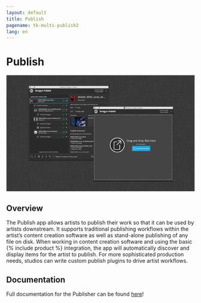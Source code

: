 ```yaml
---
layout: default
title: Publish
pagename: tk-multi-publish2
lang: en
---
```


# Publish

![Publisher](../images/apps/sg_publisher_1.png)

## Overview

The Publish app allows artists to publish their work so that it can be used by artists downstream. It supports traditional publishing workflows within the artist’s content creation software as well as stand-alone publishing of any file on disk. When working in content creation software and using the basic {% include product %} integration, the app will automatically discover and display items for the artist to publish. For more sophisticated production needs, studios can write custom publish plugins to drive artist workflows.

## Documentation

Full documentation for the Publisher can be found [here](https://developer.shotgridsoftware.com/d587be80/?title=Integrations+User+Guide#the-publisher)!

